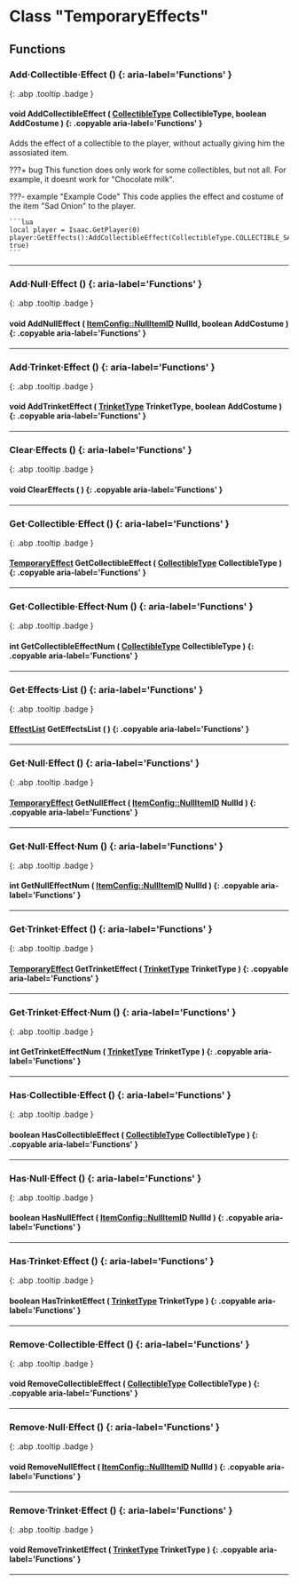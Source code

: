 # Class "TemporaryEffects"
## Functions
### Add·Collectible·Effect () {: aria-label='Functions' }
[ ](#){: .abp .tooltip .badge }
#### void AddCollectibleEffect ( [CollectibleType](../enums/CollectibleType) CollectibleType, boolean AddCostume ) {: .copyable aria-label='Functions' }
Adds the effect of a collectible to the player, without actually giving him the assosiated item.

???+ bug
    This function does only work for some collectibles, but not all. For example, it doesnt work for "Chocolate milk".

???- example "Example Code"
    This code applies the effect and costume of the item "Sad Onion" to the player.

    ```lua
    local player = Isaac.GetPlayer(0)
    player:GetEffects():AddCollectibleEffect(CollectibleType.COLLECTIBLE_SAD_ONION, true)
    ```
___ 
### Add·Null·Effect () {: aria-label='Functions' }
[ ](#){: .abp .tooltip .badge }
#### void AddNullEffect ( [ItemConfig::NullItemID](../ItemConfig_Item) NullId, boolean AddCostume ) {: .copyable aria-label='Functions' }

___ 
### Add·Trinket·Effect () {: aria-label='Functions' }
[ ](#){: .abp .tooltip .badge }
#### void AddTrinketEffect ( [TrinketType](../enums/TrinketType) TrinketType, boolean AddCostume ) {: .copyable aria-label='Functions' }

___ 
### Clear·Effects () {: aria-label='Functions' }
[ ](#){: .abp .tooltip .badge }
#### void ClearEffects ( ) {: .copyable aria-label='Functions' }

___ 
### Get·Collectible·Effect () {: aria-label='Functions' }
[ ](#){: .abp .tooltip .badge }
#### [TemporaryEffect](../TemporaryEffect) GetCollectibleEffect ( [CollectibleType](../enums/CollectibleType) CollectibleType ) {: .copyable aria-label='Functions' }

___ 
### Get·Collectible·Effect·Num () {: aria-label='Functions' }
[ ](#){: .abp .tooltip .badge }
#### int GetCollectibleEffectNum ( [CollectibleType](../enums/CollectibleType) CollectibleType ) {: .copyable aria-label='Functions' }

___ 
### Get·Effects·List () {: aria-label='Functions' }
[ ](#){: .abp .tooltip .badge }
#### [EffectList](../CppContainer_Vector_EffectList) GetEffectsList ( ) {: .copyable aria-label='Functions' }

___ 
### Get·Null·Effect () {: aria-label='Functions' }
[ ](#){: .abp .tooltip .badge }
#### [TemporaryEffect](../TemporaryEffect) GetNullEffect ( [ItemConfig::NullItemID](../ItemConfig_Item) NullId ) {: .copyable aria-label='Functions' }

___ 
### Get·Null·Effect·Num () {: aria-label='Functions' }
[ ](#){: .abp .tooltip .badge }
#### int GetNullEffectNum ( [ItemConfig::NullItemID](../ItemConfig_Item) NullId ) {: .copyable aria-label='Functions' }

___ 
### Get·Trinket·Effect () {: aria-label='Functions' }
[ ](#){: .abp .tooltip .badge }
#### [TemporaryEffect](../TemporaryEffect) GetTrinketEffect ( [TrinketType](../enums/TrinketType) TrinketType ) {: .copyable aria-label='Functions' }

___ 
### Get·Trinket·Effect·Num () {: aria-label='Functions' }
[ ](#){: .abp .tooltip .badge }
#### int GetTrinketEffectNum ( [TrinketType](../enums/TrinketType) TrinketType ) {: .copyable aria-label='Functions' }

___ 
### Has·Collectible·Effect () {: aria-label='Functions' }
[ ](#){: .abp .tooltip .badge }
#### boolean HasCollectibleEffect ( [CollectibleType](../enums/CollectibleType) CollectibleType ) {: .copyable aria-label='Functions' }

___ 
### Has·Null·Effect () {: aria-label='Functions' }
[ ](#){: .abp .tooltip .badge }
#### boolean HasNullEffect ( [ItemConfig::NullItemID](../ItemConfig_Item) NullId ) {: .copyable aria-label='Functions' }

___ 
### Has·Trinket·Effect () {: aria-label='Functions' }
[ ](#){: .abp .tooltip .badge }
#### boolean HasTrinketEffect ( [TrinketType](../enums/TrinketType) TrinketType ) {: .copyable aria-label='Functions' }

___ 
### Remove·Collectible·Effect () {: aria-label='Functions' }
[ ](#){: .abp .tooltip .badge }
#### void RemoveCollectibleEffect ( [CollectibleType](../enums/CollectibleType) CollectibleType ) {: .copyable aria-label='Functions' }

___ 
### Remove·Null·Effect () {: aria-label='Functions' }
[ ](#){: .abp .tooltip .badge }
#### void RemoveNullEffect ( [ItemConfig::NullItemID](../ItemConfig_Item) NullId ) {: .copyable aria-label='Functions' }

___ 
### Remove·Trinket·Effect () {: aria-label='Functions' }
[ ](#){: .abp .tooltip .badge }
#### void RemoveTrinketEffect ( [TrinketType](../enums/TrinketType) TrinketType ) {: .copyable aria-label='Functions' }

___ 
